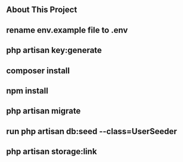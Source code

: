 

## About This Project

## rename env.example file to .env
## php artisan key:generate
## composer install
## npm install
## php artisan migrate
## run php artisan db:seed --class=UserSeeder
## php artisan storage:link


